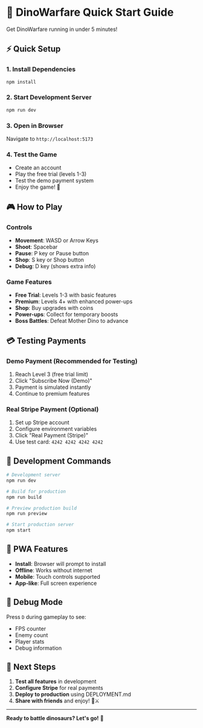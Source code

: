 # 🚀 DinoWarfare Quick Start Guide

Get DinoWarfare running in under 5 minutes!

## ⚡ Quick Setup

### 1. Install Dependencies
```bash
npm install
```

### 2. Start Development Server
```bash
npm run dev
```

### 3. Open in Browser
Navigate to `http://localhost:5173`

### 4. Test the Game
- Create an account
- Play the free trial (levels 1-3)
- Test the demo payment system
- Enjoy the game! 🦖

## 🎮 How to Play

### Controls
- **Movement**: WASD or Arrow Keys
- **Shoot**: Spacebar
- **Pause**: P key or Pause button
- **Shop**: S key or Shop button
- **Debug**: D key (shows extra info)

### Game Features
- **Free Trial**: Levels 1-3 with basic features
- **Premium**: Levels 4+ with enhanced power-ups
- **Shop**: Buy upgrades with coins
- **Power-ups**: Collect for temporary boosts
- **Boss Battles**: Defeat Mother Dino to advance

## 💳 Testing Payments

### Demo Payment (Recommended for Testing)
1. Reach Level 3 (free trial limit)
2. Click "Subscribe Now (Demo)"
3. Payment is simulated instantly
4. Continue to premium features

### Real Stripe Payment (Optional)
1. Set up Stripe account
2. Configure environment variables
3. Click "Real Payment (Stripe)"
4. Use test card: `4242 4242 4242 4242`

## 🔧 Development Commands

```bash
# Development server
npm run dev

# Build for production
npm run build

# Preview production build
npm run preview

# Start production server
npm start
```

## 📱 PWA Features

- **Install**: Browser will prompt to install
- **Offline**: Works without internet
- **Mobile**: Touch controls supported
- **App-like**: Full screen experience

## 🐛 Debug Mode

Press `D` during gameplay to see:
- FPS counter
- Enemy count
- Player stats
- Debug information

## 🎯 Next Steps

1. **Test all features** in development
2. **Configure Stripe** for real payments
3. **Deploy to production** using DEPLOYMENT.md
4. **Share with friends** and enjoy! 🦖⚔️

---

**Ready to battle dinosaurs? Let's go!** 🚀 